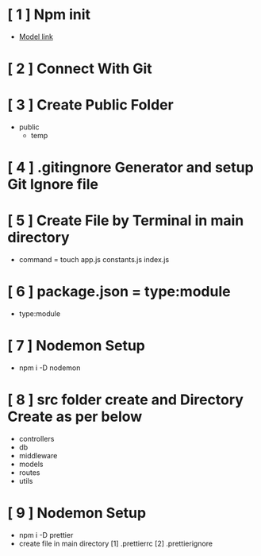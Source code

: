 # [ 1 ] Npm init

- [Model link](https://app.eraser.io/workspace/YtPqZ1VogxGy1jzIDkzj)

# [ 2 ] Connect With Git

# [ 3 ] Create Public Folder

- public
  - temp

# [ 4 ] .gitingnore Generator and setup Git Ignore file

# [ 5 ] Create File by Terminal in main directory

- command = touch app.js constants.js index.js

# [ 6 ] package.json = type:module

- type:module

# [ 7 ] Nodemon Setup

- npm i -D nodemon

# [ 8 ] src folder create and Directory Create as per below

- controllers
- db
- middleware
- models
- routes
- utils

# [ 9 ] Nodemon Setup

- npm i -D prettier
- create file in main directory [1] .prettierrc [2] .prettierignore
